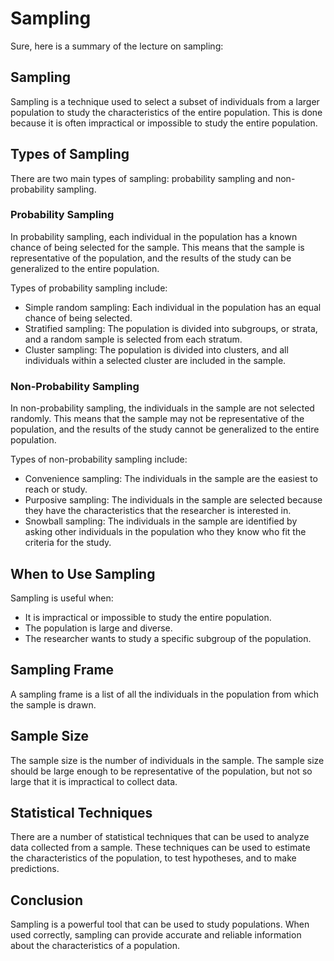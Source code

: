 # Sampling

Sure, here is a summary of the lecture on sampling:

## **Sampling**

Sampling is a technique used to select a subset of individuals from a larger population to study the characteristics of the entire population. This is done because it is often impractical or impossible to study the entire population.

## **Types of Sampling**

There are two main types of sampling: probability sampling and non-probability sampling.

### **Probability Sampling**

In probability sampling, each individual in the population has a known chance of being selected for the sample. This means that the sample is representative of the population, and the results of the study can be generalized to the entire population.

Types of probability sampling include:

- Simple random sampling: Each individual in the population has an equal chance of being selected.
- Stratified sampling: The population is divided into subgroups, or strata, and a random sample is selected from each stratum.
- Cluster sampling: The population is divided into clusters, and all individuals within a selected cluster are included in the sample.

### **Non-Probability Sampling**

In non-probability sampling, the individuals in the sample are not selected randomly. This means that the sample may not be representative of the population, and the results of the study cannot be generalized to the entire population.

Types of non-probability sampling include:

- Convenience sampling: The individuals in the sample are the easiest to reach or study.
- Purposive sampling: The individuals in the sample are selected because they have the characteristics that the researcher is interested in.
- Snowball sampling: The individuals in the sample are identified by asking other individuals in the population who they know who fit the criteria for the study.

## **When to Use Sampling**

Sampling is useful when:

- It is impractical or impossible to study the entire population.
- The population is large and diverse.
- The researcher wants to study a specific subgroup of the population.

## **Sampling Frame**

A sampling frame is a list of all the individuals in the population from which the sample is drawn.

## **Sample Size**

The sample size is the number of individuals in the sample. The sample size should be large enough to be representative of the population, but not so large that it is impractical to collect data.

## **Statistical Techniques**

There are a number of statistical techniques that can be used to analyze data collected from a sample. These techniques can be used to estimate the characteristics of the population, to test hypotheses, and to make predictions.

## **Conclusion**

Sampling is a powerful tool that can be used to study populations. When used correctly, sampling can provide accurate and reliable information about the characteristics of a population.